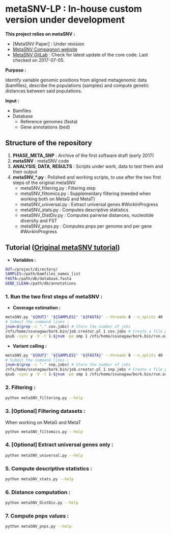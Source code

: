 # metaSNV-LP : In-house custom version under development

**This project relies on metaSNV :**
- [MetaSNV Paper] : Under revision
- [MetaSNV Compagnon website](http://metasnv.embl.de/index.html)
- [MetaSNV GitLab](https://git.embl.de/costea/metaSNV) : Check for latest update of the core code. Last checked on 2017-07-05. 

**Purpose :**

Identify variable genomic positions from aligned metagenomic data (bamfiles), describe the populations (samples) and compute genetic distances between said populations.

**Input :**
- Bamfiles
- Database
    - Reference genomes (fasta)
    - Gene annotations (bed)

## Structure of the repository

1. **PHASE_META_SNP** : Archive of the first software draft (early 2017)
2. **metaSNV** : metaSNV code
3. **ANALYSIS**, **DATA**, **RESULTS** : Scripts under work, data to test them and their output
4. **metaSNV_*.py** : Polished and working scripts, to use after the two first steps of the original metaSNV
    - metaSNV_filtering.py : Filtering step
    - metaSNV_filtomics.py : Supplementary filtering (needed when working both on MetaG and MetaT)
    - metaSNV_universal.py : Extract universal genes #WorkInProgress
    - metaSNV_stats.py : Computes descriptive statistics
    - metaSNV_DistDiv.py : Computes pairwise distances, nucleotide diversity and FST
    - metaSNV_pnps.py : Computes pnps per genome and per gene #WorkInProgress

## Tutorial ([Original metaSNV tutorial](http://metasnv.embl.de/tutorial.html))

- **Variables :**

`````bash
OUT=/project/directory/
SAMPLES=/path/bamfiles_names_list
FASTA=/path/db/database.fasta
GENE_CLEAN=/path/db/annotations
`````

### 1. Run the two first steps of metaSNV :

- **Coverage estimation :**

````bash
metaSNV.py "${OUT}" "${SAMPLES}" "${FASTA}" --threads 8 --n_splits 40 --db_ann "${GENE_CLEAN}" --print-commands > cov.jobs
# Submit the command lines :
jnum=$(grep -c "." cov.jobs) # Store the number of jobs
/nfs/home/ssunagaw/bork.bin/job.creator.pl 1 cov.jobs # Create a file per job
qsub -sync y -V -t 1-$jnum -pe smp 1 /nfs/home/ssunagaw/bork.bin/run.array.sh # Submit the array 
````

- **Variant calling :**

````bash
metaSNV.py "${OUT}" "${SAMPLES}" "${FASTA}" --threads 8 --n_splits 40 --db_ann "${GENE_CLEAN}" --print-commands | grep 'samtools mpileup' > snp.jobs
# Submit the command lines :
jnum=$(grep -c "." snp.jobs) # Store the number of jobs
/nfs/home/ssunagaw/bork.bin/job.creator.pl 1 snp.jobs # Create a file per job
qsub -sync y -V -t 1-$jnum -pe smp 1 /nfs/home/ssunagaw/bork.bin/run.array.sh # Submit the array
````

### 2. Filtering :
````bash
python metaSNV_filtering.py --help
````

### 3. [Optional] Filtering datasets :
When working on MetaG and MetaT
````bash
python metaSNV_filtomics.py --help
````

### 4. [Optional] Extract universal genes only :
````bash
python metaSNV_universal.py --help
````

### 5. Compute descriptive statistics :
````bash
python metaSNV_stats.py --help
````

### 6. Distance computation :
````bash
python metaSNV_DistDiv.py --help
````

### 7. Compute pnps values :
````bash
python metaSNV_pnps.py --help
````

